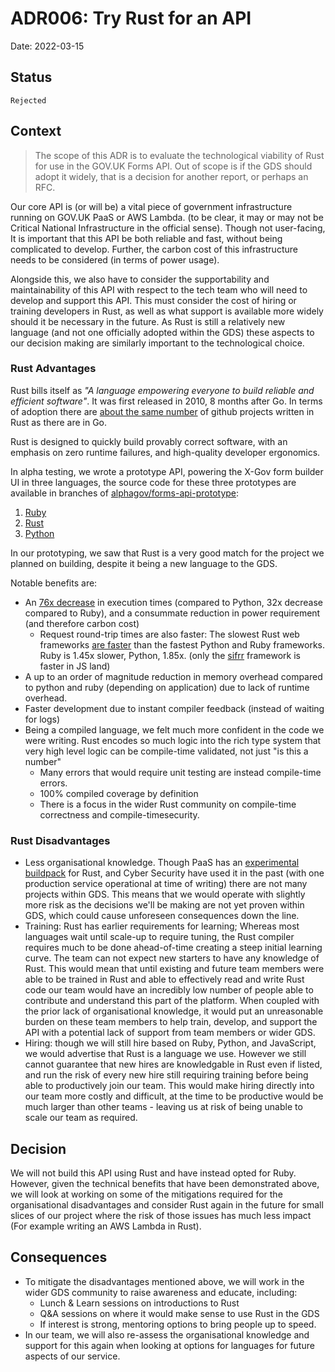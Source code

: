 # ADR006: Try Rust for an API

Date: 2022-03-15

## Status

`Rejected`

## Context

> The scope of this ADR is to evaluate the technological viability of Rust for use in the GOV.UK Forms API. Out of scope is if the GDS should adopt it widely, that is a decision for another report, or perhaps an RFC.

Our core API is (or will be) a vital piece of government infrastructure running on GOV.UK PaaS or AWS Lambda. (to be clear, it may or may not be Critical National Infrastructure in the official sense). Though not user-facing, It is important that this API be both reliable and fast, without being complicated to develop. Further, the carbon cost of this infrastructure needs to be considered (in terms of power usage).

Alongside this, we also have to consider the supportability and maintainability of this API with respect to the tech team who will need to develop and support this API. This must consider the cost of hiring or training developers in Rust, as well as what support is available more widely should it be necessary in the future. As Rust is still a relatively new language (and not one officially adopted within the GDS) these aspects to our decision making are similarly important to the technological choice.

### Rust Advantages
Rust bills itself as _"A language empowering everyone to build reliable and efficient software"_. It was first released in 2010, 8 months after Go. In terms of adoption there are [about the same number](https://redmonk.com/sogrady/files/2021/08/lang.rank_.0621.png) of github projects written in Rust as there are in Go.

Rust is designed to quickly build provably correct software, with an emphasis on zero runtime failures, and high-quality developer ergonomics.

In alpha testing, we wrote a prototype API, powering the X-Gov form builder UI in three languages, the source code for these three prototypes are available in branches of [alphagov/forms-api-prototype](https://github.com/alphagov/forms-api-prototype):
 1. [Ruby](https://github.com/alphagov/forms-api-prototype/pull/1)
 2. [Rust](https://github.com/alphagov/forms-api-prototype/pull/2)
 3. [Python](https://github.com/alphagov/forms-api-prototype/pull/3)

In our prototyping, we saw that Rust is a very good match for the project we planned on building, despite it being a new language to the GDS.

Notable benefits are:
- An [76x decrease](https://github.com/drujensen/fib#results) in execution times (compared to Python, 32x decrease compared to Ruby), and a consummate reduction in power requirement (and therefore carbon cost)
	- Request round-trip times are also faster: The slowest Rust web frameworks [are faster](https://web-frameworks-benchmark.netlify.app/result?asc=0&l=rust,ruby,python]) than the fastest Python and Ruby frameworks. Ruby is 1.45x slower, Python, 1.85x. (only the [sifrr](https://sifrr.github.io/sifrr/#/./packages/server/sifrr-server/) framework is faster in JS land)
- A up to an order of magnitude reduction in memory overhead compared to python and ruby (depending on application) due to lack of runtime overhead.
- Faster development due to instant compiler feedback (instead of waiting for logs)
- Being a compiled language, we felt much more confident in the code we were writing. Rust encodes so much logic into the rich type system that very high level logic can be compile-time validated, not just "is this a number"
	- Many errors that would require unit testing are instead compile-time errors.
	- 100% compiled coverage by definition
	- There is a focus in the wider Rust community on compile-time correctness and compile-timesecurity.

### Rust Disadvantages

- Less organisational knowledge. Though PaaS has an [experimental buildpack](https://github.com/alphagov/cf-buildpack-rust) for Rust, and Cyber Security have used it in the past (with one production service operational at time of writing) there are not many projects within GDS. This means that we would operate with slightly more risk as the decisions we'll be making are not yet proven within GDS, which could cause unforeseen consequences down the line.
- Training: Rust has earlier requirements for learning; Whereas most languages wait until scale-up to require tuning, the Rust compiler requires much to be done ahead-of-time creating a steep initial learning curve. The team can not expect new starters to have any knowledge of Rust. This would mean that until existing and future team members were able to be trained in Rust and able to effectively read and write Rust code our team would have an incredibly low number of people able to contribute and understand this part of the platform. When coupled with the prior lack of organisational knowledge, it would put an unreasonable burden on these team members to help train, develop, and support the API with a potential lack of support from team members or wider GDS.
- Hiring: though we will still hire based on Ruby, Python, and JavaScript, we would advertise that Rust is a language we use. However we still cannot guarantee that new hires are knowledgable in Rust even if listed, and run the risk of every new hire still requiring training before being able to productively join our team. This would make hiring directly into our team more costly and difficult, at the time to be productive would be much larger than other teams - leaving us at risk of being unable to scale our team as required.

## Decision

We will not build this API using Rust and have instead opted for Ruby. However, given the technical benefits that have been demonstrated above, we will look at working on some of the mitigations required for the organisational disadvantages and consider Rust again in the future for small slices of our project where the risk of those issues has much less impact (For example writing an AWS Lambda in Rust).

## Consequences

- To mitigate the disadvantages mentioned above, we will work in the wider GDS community to raise awareness and educate, including:
	- Lunch & Learn sessions on introductions to Rust
	- Q&A sessions on where it would make sense to use Rust in the GDS
	- If interest is strong, mentoring options to bring people up to speed. 
- In our team, we will also re-assess the organisational knowledge and support for this again when looking at options for languages for future aspects of our service.

